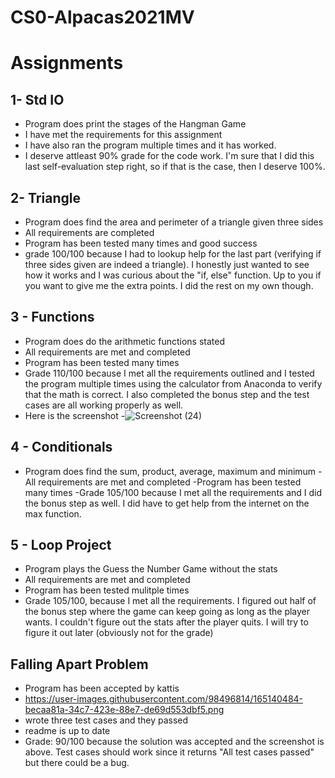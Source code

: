 # CS0-Alpacas2021MV
# Assignments 
## 1- Std IO 
- Program does print the stages of the Hangman Game
- I have met the requirements for this assignment
- I have also ran the program multiple times and it has worked. 
- I deserve attleast 90% grade for the code work. I'm sure that I did this last self-evaluation step right, so if that is the case, then I deserve 100%. 

## 2- Triangle
- Program does find the area and perimeter of a triangle given three sides
- All requirements are completed
- Program has been tested many times and good success 
- grade 100/100 because I had to lookup help for the last part (verifying if three sides given are indeed a triangle). I honestly just wanted to see how it works and I was curious about the "if, else" function. Up to you if you want to give me the extra points. I did the rest on my own though. 

## 3 - Functions
- Program does do the arithmetic functions stated 
- All requirements are met and completed 
- Program has been tested many times 
- Grade 110/100 because I met all the requirements outlined and I tested the program multiple times using the calculator from Anaconda to verify that the math is correct. I also completed the bonus step and the test cases are all working properly as well. 
- Here is the screenshot
-![Screenshot (24)](https://user-images.githubusercontent.com/98496814/157802476-8c50469a-3021-46e9-9c50-3fb11cda7932.png)

## 4 - Conditionals 
- Program does find the sum, product, average, maximum and minimum
-All requirements are met and completed 
-Program has been tested many times 
-Grade 105/100 because I met all the requirements and I did the bonus step as well. I did have to get help from the internet on 
the max function. 

## 5 - Loop Project
- Program plays the Guess the Number Game without the stats 
- All requirements are met and completed 
- Program has been tested mulitple times 
- Grade 105/100, because I met all the requirements. I figured out half of the bonus step where the game can keep going as long 
as the player wants. I couldn't figure out the stats after the player quits. I will try to figure it out later (obviously not for the grade) 

## Falling Apart Problem
- Program has been accepted by kattis
- https://user-images.githubusercontent.com/98496814/165140484-becaa81a-34c7-423e-88e7-de69d553dbf5.png
- wrote three test cases and they passed
- readme is up to date
- Grade: 90/100 because the solution was accepted and the screenshot is above. Test cases should work since it returns "All test cases passed" but there could be a bug. 